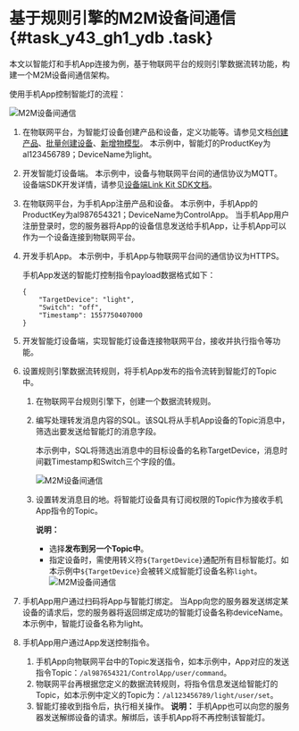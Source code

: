 # 基于规则引擎的M2M设备间通信 {#task_y43_gh1_ydb .task}

本文以智能灯和手机App连接为例，基于物联网平台的规则引擎数据流转功能，构建一个M2M设备间通信架构。

使用手机App控制智能灯的流程：

![M2M设备间通信](http://static-aliyun-doc.oss-cn-hangzhou.aliyuncs.com/assets/img/13908/15686918074208_zh-CN.PNG)

1.  在物联网平台，为智能灯设备创建产品和设备，定义功能等。请参见文档[创建产品](../../../../intl.zh-CN/用户指南/产品与设备/创建产品.md#)、[批量创建设备](../../../../intl.zh-CN/用户指南/产品与设备/创建设备/批量创建设备.md#)、[新增物模型](../../../../intl.zh-CN/用户指南/产品与设备/物模型/单个添加物模型.md#)。 本示例中，智能灯的ProductKey为al123456789；DeviceName为light。
2.  开发智能灯设备端。 本示例中，设备与物联网平台间的通信协议为MQTT。 设备端SDK开发详情，请参见[设备端Link Kit SDK文档](https://www.alibabacloud.com/help/product/93051.htm)。
3.  在物联网平台，为手机App注册产品和设备。 本示例中，手机App的ProductKey为al987654321；DeviceName为ControlApp。 当手机App用户注册登录时，您的服务器将App的设备信息发送给手机App，让手机App可以作为一个设备连接到物联网平台。
4.  开发手机App。 本示例中，手机App与物联网平台间的通信协议为HTTPS。

    手机App发送的智能灯控制指令payload数据格式如下：

    ``` {#codeblock_hw7_yhs_w0c}
    {
        "TargetDevice": "light", 
        "Switch": "off", 
        "Timestamp": 1557750407000
    }
    ```

5.  开发智能灯设备端，实现智能灯设备连接物联网平台，接收并执行指令等功能。
6.  设置规则引擎数据流转规则，将手机App发布的指令流转到智能灯的Topic中。 
    1.  在物联网平台规则引擎下，创建一个数据流转规则。
    2.  编写处理转发消息内容的SQL。该SQL将从手机App设备的Topic消息中，筛选出要发送给智能灯的消息字段。 

        本示例中，SQL将筛选出消息中的目标设备的名称TargetDevice，消息时间戳Timestamp和Switch三个字段的值。

        ![M2M设备间通信](http://static-aliyun-doc.oss-cn-hangzhou.aliyuncs.com/assets/img/13908/156869180947216_zh-CN.png)

    3.  设置转发消息目的地。将智能灯设备具有订阅权限的Topic作为接收手机App指令的Topic。 

        **说明：** 

        -   选择**发布到另一个Topic中**。
        -   指定设备时，需使用转义符`${TargetDevice}`通配所有目标智能灯。如本示例中`${TargetDevice}`会被转义成智能灯设备名称`light`。
        ![M2M设备间通信](http://static-aliyun-doc.oss-cn-hangzhou.aliyuncs.com/assets/img/13908/156869181047218_zh-CN.png)

7.  手机App用户通过扫码将App与智能灯绑定。 当App向您的服务器发送绑定某设备的请求后，您的服务器将返回绑定成功的智能灯设备名称deviceName。本示例中，智能灯设备名称为light。
8.  手机App用户通过App发送控制指令。 

    1.  手机App向物联网平台中的Topic发送指令，如本示例中，App对应的发送指令Topic：`/al987654321/ControlApp/user/command`。
    2.  物联网平台再根据您定义的数据流转规则，将指令信息发送给智能灯的Topic，如本示例中定义的Topic为：`/al123456789/light/user/set`。
    3.  智能灯接收到指令后，执行相关操作。
    **说明：** 手机App也可以向您的服务器发送解绑设备的请求。解绑后，该手机App将不再控制该智能灯。


